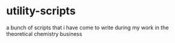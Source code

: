# utility-scripts
a bunch of scripts that i have come to write during my work in the theoretical chemistry business
